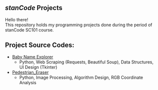## *stanCode* Projects
Hello there!\
This repository holds my programming projects done during the period of stanCode SC101 course.

## Project Source Codes:
* [Baby Name Explorer]()
  * Python, Web Scraping (Requests, Beautiful Soup), Data Structures, UI Design (Tkinter)
* [Pedestrian_Eraser]()
  * Python, Image Processing, Algorithm Design, RGB Coordinate Analysis
